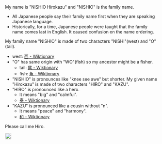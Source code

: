 
My name is "NISHIO Hirokazu" and "NISHIO" is the family name.
- All Japanese people say their family name first when they are speaking Japanese language.
- Historically, for a time, Japanese people were taught that the family name comes last in English. It caused confusion on the name ordering.

My family name "NISHIO" is made of two characters "NISHI"(west) and "O"(tail).
- west: [西 - Wiktionary](https://en.wiktionary.org/wiki/西)
- "O" has same origin with "WO"(fish) so my ancestor might be a fisher.
    - tail: [尾 - Wiktionary](https://en.wiktionary.org/wiki/尾)
    - fish: [魚 - Wiktionary](https://en.wiktionary.org/wiki/魚)
- "NISHIO" is pronounces like "knee see awe" but shorter.
My given name "Hirokazu" is made of two characters "HIRO" and "KAZU".
- "HIRO" is pronounced like a hero.
    - It means "big" and "calmful".
    - [泰 - Wiktionary](https://en.wiktionary.org/wiki/泰)
- "KAZU" is pronounced like a cousin without "n".
    - It means "peace" and "harmony".
    - [和 - Wiktionary](https://en.wiktionary.org/wiki/和)

Please call me Hiro.

<img src='https://scrapbox.io/api/pages/nishio/en/icon' alt='en.icon' height="19.5"/>
